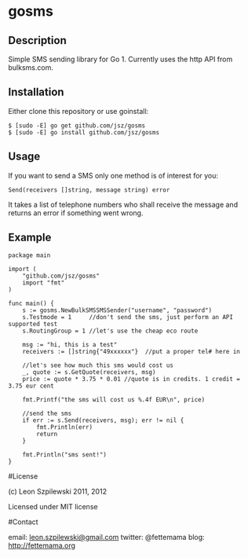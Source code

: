 # gosms

## Description

Simple SMS sending library for Go 1. Currently uses the http API from bulksms.com.

## Installation

Either clone this repository or use goinstall:
	
	$ [sudo -E] go get github.com/jsz/gosms
	$ [sudo -E] go install github.com/jsz/gosms

## Usage

If you want to send a SMS only one method is of interest for you:

	Send(receivers []string, message string) error

It takes a list of telephone numbers who shall receive the message and returns an error if something went wrong.

## Example
	package main

	import (
		"github.com/jsz/gosms"
		import "fmt"
	)

	func main() {
		s := gosms.NewBulkSMSSMSSender("username", "password")
		s.Testmode = 1     //don't send the sms, just perform an API supported test
		s.RoutingGroup = 1 //let's use the cheap eco route

		msg := "hi, this is a test"
		receivers := []string{"49xxxxxx"}  //put a proper tel# here in

		//let's see how much this sms would cost us
		_, quote := s.GetQuote(receivers, msg)
		price := quote * 3.75 * 0.01 //quote is in credits. 1 credit = 3.75 eur cent

		fmt.Printf("the sms will cost us %.4f EUR\n", price)

		//send the sms
		if err := s.Send(receivers, msg); err != nil {
			fmt.Println(err)
			return
		}

		fmt.Println("sms sent!")
	}

#License 

(c) Leon Szpilewski 2011, 2012

Licensed under MIT license

#Contact

email: leon.szpilewski@gmail.com
twitter: @fettemama
blog: http://fettemama.org

